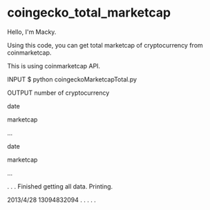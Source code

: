 # coingecko_total_marketcap

Hello, I'm Macky.

Using this code, you can get total marketcap of cryptocurrency from coinmarketcap.

This is using coinmarketcap API.

INPUT
$ python coingeckoMarketcapTotal.py

OUTPUT
  number of cryptocurrency

  date

  marketcap

  ...

  date

  marketcap

  ...

  .
  .
  .
  Finished getting all data. Printing.
  
  2013/4/28 13094832094
.
.
.
.
.

